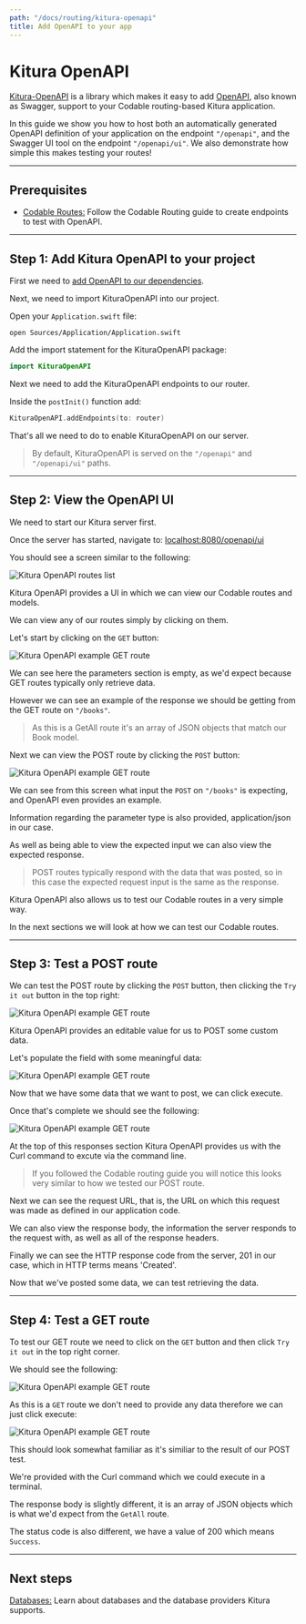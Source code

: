 ```yaml
---
path: "/docs/routing/kitura-openapi"
title: Add OpenAPI to your app
---
```


# Kitura OpenAPI

[Kitura-OpenAPI](https://github.com/Kitura-Next/Kitura-OpenAPI) is a library which makes it easy to add [OpenAPI](https://www.openapis.org), also known as Swagger, support to your Codable routing-based Kitura application.

In this guide we show you how to host both an automatically generated OpenAPI definition of your application on the endpoint `"/openapi"`, and the Swagger UI tool on the endpoint `"/openapi/ui"`. We also demonstrate how simple this makes testing your routes!

---

## Prerequisites

*   [Codable Routes:](./codable-routing) Follow the Codable Routing guide to create endpoints to test with OpenAPI.

---

## Step 1: Add Kitura OpenAPI to your project

First we need to [add OpenAPI to our dependencies](https://github.com/Kitura-Next/Kitura-OpenAPI#getting-started).

Next, we need to import KituraOpenAPI into our project.

Open your `Application.swift` file:
```
open Sources/Application/Application.swift
```

Add the import statement for the KituraOpenAPI package:
```swift
import KituraOpenAPI
```

Next we need to add the KituraOpenAPI endpoints to our router.

Inside the `postInit()` function add:
```swift
KituraOpenAPI.addEndpoints(to: router)
```

That's all we need to do to enable KituraOpenAPI on our server.

>By default, KituraOpenAPI is served on the `"/openapi"` and `"/openapi/ui"` paths.

---

## Step 2: View the OpenAPI UI

We need to start our Kitura server first.

Once the server has started, navigate to: <a href="http://localhost:8080/openapi/ui" target="blank">localhost:8080/openapi/ui</a>

You should see a screen similar to the following:

![Kitura OpenAPI routes list](../../../images/OpenAPI-UI-Overview.png)

Kitura OpenAPI provides a UI in which we can view our Codable routes and models.

We can view any of our routes simply by clicking on them.

Let's start by clicking on the `GET` button:

![Kitura OpenAPI example GET route](../../../images/OpenAPI-UI-GET.png)

We can see here the parameters section is empty, as we'd expect because GET routes typically only retrieve data.

However we can see an example of the response we should be getting from the GET route on `"/books"`.

>As this is a GetAll route it's an array of JSON objects that match our Book model.

Next we can view the POST route by clicking the `POST` button:

![Kitura OpenAPI example GET route](../../../images/OpenAPI-UI-POST.png)

We can see from this screen what input the `POST` on `"/books"` is expecting, and OpenAPI even provides an example.

Information regarding the parameter type is also provided, application/json in our case.

As well as being able to view the expected input we can also view the expected response.

>POST routes typically respond with the data that was posted, so in this case the expected request input is the same as the response.

Kitura OpenAPI also allows us to test our Codable routes in a very simple way.

In the next sections we will look at how we can test our Codable routes.

---

## Step 3: Test a POST route

We can test the POST route by clicking the `POST` button, then clicking the `Try it out` button in the top right:

![Kitura OpenAPI example GET route](../../../images/OpenAPI-UI-POST-Try.png)

Kitura OpenAPI provides an editable value for us to POST some custom data.

Let's populate the field with some meaningful data:

![Kitura OpenAPI example GET route](../../../images/OpenAPI-UI-POST-Try-Data.png)

Now that we have some data that we want to post, we can click execute.

Once that's complete we should see the following:

![Kitura OpenAPI example GET route](../../../images/OpenAPI-UI-POST-Execute.png)

At the top of this responses section Kitura OpenAPI provides us with the Curl command to excute via the command line.

>If you followed the Codable routing guide you will notice this looks very similar to how we tested our POST route.

Next we can see the request URL, that is, the URL on which this request was made as defined in our application code.

We can also view the response body, the information the server responds to the request with, as well as all of the response headers.

Finally we can see the HTTP response code from the server, 201 in our case, which in HTTP terms means 'Created'.

Now that we've posted some data, we can test retrieving the data.

---

## Step 4: Test a GET route

To test our GET route we need to click on the `GET` button and then click `Try it out` in the top right corner.

We should see the following:

![Kitura OpenAPI example GET route](../../../images/OpenAPI-UI-GET-Try.png)

As this is a `GET` route we don't need to provide any data therefore we can just click execute:

![Kitura OpenAPI example GET route](../../../images/OpenAPI-UI-GET-Execute.png)

This should look somewhat familiar as it's similiar to the result of our POST test.

We're provided with the Curl command which we could execute in a terminal.

The response body is slightly different, it is an array of JSON objects which is what we'd expect from the `GetAll` route.

The status code is also different, we have a value of 200 which means `Success`.

---

## Next steps

[Databases:](../databases/what-are-databases) Learn about databases and the database providers Kitura supports.
